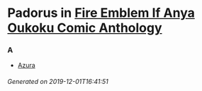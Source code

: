 # Padorus in [Fire Emblem If Anya Oukoku Comic Anthology](https://myanimelist.net/manga/95506/Fire_Emblem_If_Anya_Oukoku_Comic_Anthology)

### A
* [Azura](https://github.com/shadow578/Padoru-Padoru/blob/master/table-of-contents/characters/Azura.md)

###### Generated on 2019-12-01T16:41:51
